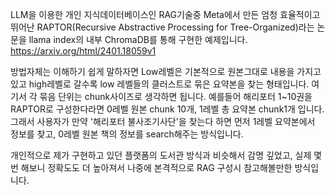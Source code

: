 LLM을 이용한 개인 지식데이터베이스인 RAG기술중 Meta에서 만든 엄청 효율적이고 뛰어난 RAPTOR(Recursive Abstractive Processing for Tree-Organized)라는 논문을 llama index의 내부 ChromaDB를 통해 구현한 예제입니다.
https://arxiv.org/html/2401.18059v1


방법자체는 이해하기 쉽게 말하자면 Low레벨은 기본적으로 원본그대로 내용을 가지고 있고 high레벨로 갈수록 low 레벨들의 클러스트로 묶은 요약본을 찾는 형태입니다. 여기서 각 묶음 단위는 chunk사이즈로 생각하면 됩니다.
예를들어 해리포터 1~10권을 RAPTOR로 구성한다라면 0레벨 원본 chunk 10개, 1레벨 총 요약본 chunk1개 입니다.
그래서 사용자가 만약 '해리포터 불사조기사단'을 찾는다 하면 먼저 1레벨 요약본에서 정보를 찾고, 0레벨 원본 책의 정보를 search해주는 방식입니다.

개인적으로 제가 구현하고 있던 플랫폼의 도서관 방식과 비슷해서 감명 깊었고, 실제 몇번 해보니 정확도도 더 높아져서 나중에 본격적으로 RAG 구성시 참고해볼만한 방식입니다.
